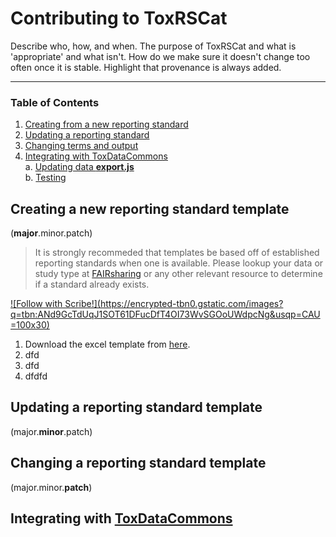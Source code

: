 # Contributing to ToxRSCat
Describe who, how, and when. The purpose of ToxRSCat and what is 'appropriate' and what isn't. How do we make sure it doesn't change too often once it is stable. Highlight that provenance is always added.

---
### Table of Contents
1. [Creating from a new reporting standard](#newRS)<br>
2. [Updating a reporting standard](#updateRS)<br>
3. [Changing terms and output](#changeRS)<br>
4. [Integrating with ToxDataCommons](#TDC)<br>
	a. [Updating data **export.js**](#familiorize)<br>
	b. [Testing](#starting)<br>
	
 <a id="newRS"></a>
## Creating a new reporting standard template 
(**major**.minor.patch)

> It is strongly recommeded that templates be based off of established reporting standards when one is available. Please lookup your data or study type at [FAIRsharing](fairsharing.org) or any other relevant resource to determine if a standard already exists. 

[![Follow with Scribe!](https://encrypted-tbn0.gstatic.com/images?q=tbn:ANd9GcTdUqJ1SOT61DFucDfT4OI73WvSGOoUWdpcNg&usqp=CAU =100x30)](https://scribehow.com/shared/DATAHARMONIZER_MIATE_INVESTIGATION__3SprorK6Qaig_QP4KbYpDg)

1. Download the excel template from [here](https://github.com/naultran/ToxRSCat/blob/main/script/LinkML_template.xlsx). 
2. dfd
3. dfd
4. dfdfd



 <a id="updateRS"></a>
## Updating a reporting standard template 
(major.**minor**.patch)

 <a id="changeRS"></a>
## Changing a reporting standard template
(major.minor.**patch**)


 <a id="TDC"></a>
 ## Integrating with [ToxDataCommons](fairtox.com)
